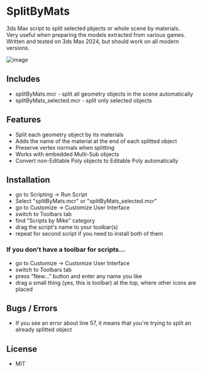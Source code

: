 # SplitByMats
3ds Max script to split selected pbjects or whole scene by materials.<br />
Very useful when preparing the models extracted from various games.<br />
Written and tested on 3ds Max 2024, but should work on all modern versions.<br />

![image](https://github.com/oxmaulmike2581/SplitByMats/assets/28642811/d35a3303-de92-4488-9db8-a6abc16f6c08)


## Includes
* splitByMats.mcr - split all geometry objects in the scene automatically
* splitByMats_selected.mcr - split only selected objects

## Features
* Split each geometry object by its materials
* Adds the name of the material at the end of each splitted object
* Preserve vertex normals when splitting
* Works with embedded Multi-Sub objects
* Convert non-Editable Poly objects to Editable Poly automatically

## Installation
* go to Scripting -> Run Script
* Select "splitByMats.mcr" or "splitByMats_selected.mcr"
* go to Customize -> Customize User Interface
* switch to Toolbars tab
* find "Scripts by Mike" category
* drag the script's name to your toolbar(s)
* repeat for second script if you need to install both of them

### If you don't have a toolbar for scripts...
* go to Customize -> Customize User Interface
* switch to Toolbars tab
* press "New..." button and enter any name you like
* drag a small thing (yes, this is toolbar) at the top, where other icons are placed

## Bugs / Errors
* If you see an error about line 57, it means that you're trying to split an already splitted object

## License
* MIT

